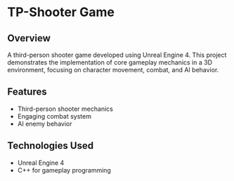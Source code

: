 # TP-Shooter Game

## Overview

A third-person shooter game developed using Unreal Engine 4. This project demonstrates the implementation of core gameplay mechanics in a 3D environment, focusing on character movement, combat, and AI behavior.

## Features

- Third-person shooter mechanics
- Engaging combat system
- AI enemy behavior

## Technologies Used

- Unreal Engine 4
- C++ for gameplay programming
